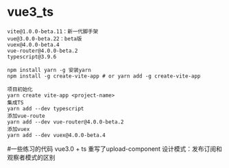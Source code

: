 #  vue3_ts

	vite@1.0.0-beta.11：新一代脚手架
	vue@3.0.0-beta.22：beta版
	vuex@4.0.0-beta.4
	vue-router@4.0.0-beta.2
	typescript@3.9.6

	npm install yarn -g 安装yarn
	npm install -g create-vite-app # or yarn add -g create-vite-app

	项目初始化
	yarn create vite-app <project-name>
	集成TS
	yarn add --dev typescript
	添加vue-route
	yarn add --dev vue-router@4.0.0-beta.2
	添加vuex
	yarn add --dev vuex@4.0.0-beta.4

#一些练习的代码
	vue3.0 + ts 重写了upload-component
	设计模式：发布订阅和观察者模式的区别